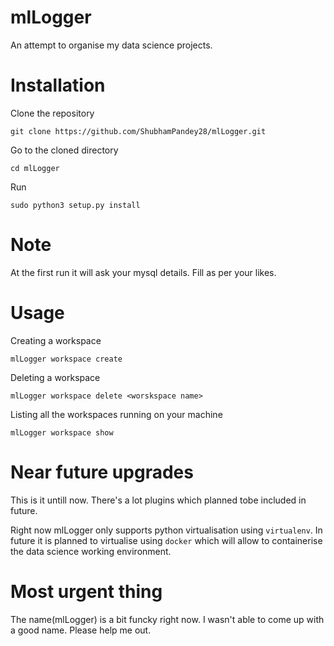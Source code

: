 # mlLogger
An attempt to organise my data science projects.

# Installation

Clone the repository

``` git clone https://github.com/ShubhamPandey28/mlLogger.git ```

Go to the cloned directory

```cd mlLogger```

Run

```sudo python3 setup.py install```

# Note 

At the first run it will ask your mysql details. Fill as per your likes.


# Usage

Creating a workspace

```mlLogger workspace create```


Deleting a workspace

```mlLogger workspace delete <worskspace name>```


Listing all the workspaces running on your machine

```mlLogger workspace show```


# Near future upgrades

This is it untill now. There's a lot plugins which planned tobe included in future.

Right now mlLogger only supports python virtualisation using ```virtualenv```. In future it is planned to virtualise using ```docker``` which will allow to containerise the data science working environment.


# Most urgent thing

The name(mlLogger) is a bit funcky right now. I wasn't able to come up with a good name. Please help me out.
